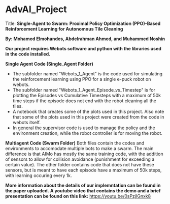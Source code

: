 # AdvAI_Project
Title: **Single-Agent to Swarm: Proximal Policy Optimization (PPO)-Based Reinforcement Learning for Autonomous Tile Cleaning**

**By: Mohamed Elmohandes, Abdelrahman Ahmed, and Muhammed Noshin**

**Our project requires Webots software and python with the libraries used in the code installed.**

**Single Agent Code (Single_Agent Folder)**
- The subfolder named "Webots_1_Agent" is the code used for simulating the reinforcement learning using PPO for a single e-puck robot on webots.
- The subfolder named "Webots_1_Agent_Episode_vs_Timestep" is for plotting the Episodes vs Cumulative Timesteps with a maximum of 50k time steps if the episode does not end with the robot cleaning all the tiles.
- A notebook that creates some of the plots used in this project. Also note that some of the plots used in this project were created from the code in webots itself.
- In general the supervisor code is used to manage the policy and the environment creation, while the robot controller is for moving the robot.

**Multiagent Code (Swarm Folder)**
Both files contain the codes and environments to accomodate multiple bots to make a swarm.
The main difference is that AIMo has mostly the same training code, with the addition of sensors to allow for collision avoidance (punishment for exceeding a certain value).
The other folder contains code that does not have these sensors, but is meant to have each episode have a maximum of 50k steps, with learning occuring every 1k.

**More information about the details of our implemntation can be found in the paper uploaded.**
**A youtube video that contains the demo and a brief presentation can be found on this link:** https://youtu.be/0sPzjIGnxk8
